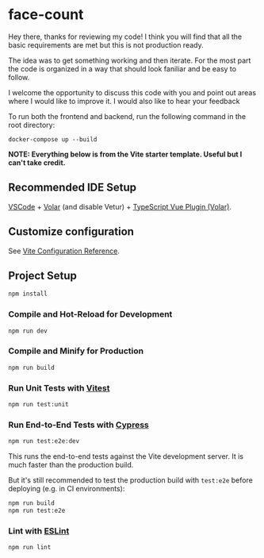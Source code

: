 # face-count

Hey there, thanks for reviewing my code! I think you will
find that all the basic requirements are met but this is not production
ready.  

The idea was to get something working and then iterate.  For the 
most part the code is organized in a way that should look faniliar and 
be easy to follow.

I welcome the opportunity to discuss this code with you and point out areas
where I would like to improve it.  I would also like to hear your feedback


To run both the frontend and backend, run the following command in the root directory:
 
```docker-compose up --build```
 







**NOTE: Everything below is from the Vite starter template. Useful but I can't take credit.**

## Recommended IDE Setup

[VSCode](https://code.visualstudio.com/) + [Volar](https://marketplace.visualstudio.com/items?itemName=Vue.volar) (and disable Vetur) + [TypeScript Vue Plugin (Volar)](https://marketplace.visualstudio.com/items?itemName=Vue.vscode-typescript-vue-plugin).

## Customize configuration

See [Vite Configuration Reference](https://vitejs.dev/config/).

## Project Setup

```sh
npm install
```

### Compile and Hot-Reload for Development

```sh
npm run dev
```

### Compile and Minify for Production

```sh
npm run build
```

### Run Unit Tests with [Vitest](https://vitest.dev/)

```sh
npm run test:unit
```

### Run End-to-End Tests with [Cypress](https://www.cypress.io/)

```sh
npm run test:e2e:dev
```

This runs the end-to-end tests against the Vite development server.
It is much faster than the production build.

But it's still recommended to test the production build with `test:e2e` before deploying (e.g. in CI environments):

```sh
npm run build
npm run test:e2e
```

### Lint with [ESLint](https://eslint.org/)

```sh
npm run lint
```
